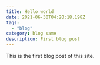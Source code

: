 ```yaml
---
title: Hello world
date: 2021-06-30T04:20:18.198Z
tags: 
  - "blog"
category: blog same
description: First blog post
---
```

This is the first blog post of this site.
